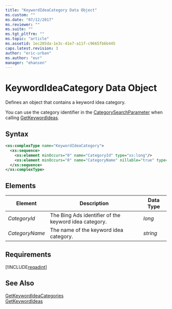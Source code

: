 ```yaml
---
title: "KeywordIdeaCategory Data Object"
ms.custom: ""
ms.date: "07/12/2017"
ms.reviewer: ""
ms.suite: ""
ms.tgt_pltfrm: ""
ms.topic: "article"
ms.assetid: 1ec205da-1e3c-41e7-a11f-c9665fb6b445
caps.latest.revision: 3
author: "eric-urban"
ms.author: "eur"
manager: "ehansen"
---
```

# KeywordIdeaCategory Data Object
Defines an object that contains a keyword idea category.

You can use the category identifier in the [CategorySearchParameter](../adinsight-api/categorysearchparameter-data-object.md) when calling [GetKeywordIdeas](../adinsight-api/getkeywordideas-service-operation.md).

## Syntax

```xml
<xs:complexType name="KeywordIdeaCategory">
  <xs:sequence>
    <xs:element minOccurs="0" name="CategoryId" type="xs:long"/>
    <xs:element minOccurs="0" name="CategoryName" nillable="true" type="xs:string"/>
  </xs:sequence>
</xs:complexType>
```

## <a name="Elements"></a>Elements

|Element|Description|Data Type|
|-----------|---------------|-------------|
|*CategoryId*|The Bing Ads identifier of the keyword idea category.|*long*|
|*CategoryName*|The name of the keyword idea category.|*string*|

## Requirements
[!INCLUDE[reqadint](../adinsight-api/includes/reqadint.md)]
## See Also
[GetKeywordIdeaCategories](../adinsight-api/getkeywordideacategories-service-operation.md)  
[GetKeywordIdeas](../adinsight-api/getkeywordideas-service-operation.md)  

